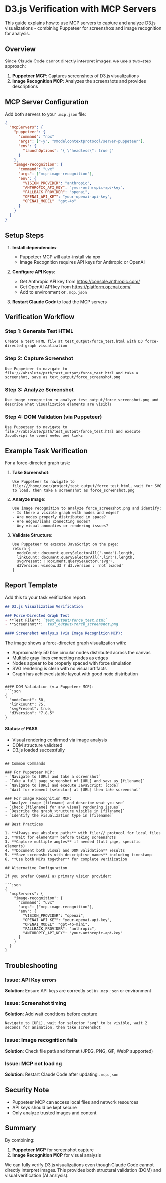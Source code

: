# D3.js Verification with MCP Servers

This guide explains how to use MCP servers to capture and analyze D3.js visualizations - combining Puppeteer for screenshots and image recognition for analysis.

## Overview

Since Claude Code cannot directly interpret images, we use a two-step approach:
1. **Puppeteer MCP**: Captures screenshots of D3.js visualizations
2. **Image Recognition MCP**: Analyzes the screenshots and provides descriptions

## MCP Server Configuration

Add both servers to your `.mcp.json` file:

```json
{
  "mcpServers": {
    "puppeteer": {
      "command": "npx",
      "args": ["-y", "@modelcontextprotocol/server-puppeteer"],
      "env": {
        "launchOptions": "{ \"headless\": true }"
      }
    },
    "image-recognition": {
      "command": "uvx",
      "args": ["mcp-image-recognition"],
      "env": {
        "VISION_PROVIDER": "anthropic",
        "ANTHROPIC_API_KEY": "your-anthropic-api-key",
        "FALLBACK_PROVIDER": "openai",
        "OPENAI_API_KEY": "your-openai-api-key",
        "OPENAI_MODEL": "gpt-4o"
      }
    }
  }
}
```

## Setup Steps

1. **Install dependencies**:
   - Puppeteer MCP will auto-install via npx
   - Image Recognition requires API keys for Anthropic or OpenAI

2. **Configure API Keys**:
   - Get Anthropic API key from https://console.anthropic.com/
   - Get OpenAI API key from https://platform.openai.com/
   - Add to environment or `.mcp.json`

3. **Restart Claude Code** to load the MCP servers

## Verification Workflow

### Step 1: Generate Test HTML
```
Create a test HTML file at test_output/force_test.html with D3 force-directed graph visualization
```

### Step 2: Capture Screenshot
```
Use Puppeteer to navigate to file:///absolute/path/test_output/force_test.html and take a screenshot, save as test_output/force_screenshot.png
```

### Step 3: Analyze Screenshot
```
Use image recognition to analyze test_output/force_screenshot.png and describe what visualization elements are visible
```

### Step 4: DOM Validation (via Puppeteer)
```
Use Puppeteer to navigate to file:///absolute/path/test_output/force_test.html and execute JavaScript to count nodes and links
```

## Example Task Verification

For a force-directed graph task:

1. **Take Screenshot**:
   ```
   Use Puppeteer to navigate to file:///home/user/project/test_output/force_test.html, wait for SVG to load, then take a screenshot as force_screenshot.png
   ```

2. **Analyze Image**:
   ```
   Use image recognition to analyze force_screenshot.png and identify:
   - Is there a visible graph with nodes and edges?
   - Are nodes properly distributed in space?
   - Are edges/links connecting nodes?
   - Any visual anomalies or rendering issues?
   ```

3. **Validate Structure**:
   ```
   Use Puppeteer to execute JavaScript on the page:
   return {
     nodeCount: document.querySelectorAll('.node').length,
     linkCount: document.querySelectorAll('.link').length,
     svgPresent: !!document.querySelector('svg'),
     d3Version: window.d3 ? d3.version : 'not loaded'
   }
   ```

## Report Template

Add this to your task verification report:

```markdown
## D3.js Visualization Verification

### Force-Directed Graph Test
- **Test File**: `test_output/force_test.html`
- **Screenshot**: `test_output/force_screenshot.png`

#### Screenshot Analysis (via Image Recognition MCP):
```
The image shows a force-directed graph visualization with:
- Approximately 50 blue circular nodes distributed across the canvas
- Multiple gray lines connecting nodes as edges
- Nodes appear to be properly spaced with force simulation
- SVG rendering is clean with no visual artifacts
- Graph has achieved stable layout with good node distribution
```

#### DOM Validation (via Puppeteer MCP):
```json
{
  "nodeCount": 50,
  "linkCount": 75,
  "svgPresent": true,
  "d3Version": "7.8.5"
}
```

#### Status: ✅ PASS
- Visual rendering confirmed via image analysis
- DOM structure validated
- D3.js loaded successfully
```

## Common Commands

### For Puppeteer MCP:
- `Navigate to [URL] and take a screenshot`
- `Take a full page screenshot of [URL] and save as [filename]`
- `Navigate to [URL] and execute JavaScript: [code]`
- `Wait for element [selector] at [URL] then take screenshot`

### For Image Recognition MCP:
- `Analyze image [filename] and describe what you see`
- `Check [filename] for any visual rendering issues`
- `Describe the graph structure visible in [filename]`
- `Identify the visualization type in [filename]`

## Best Practices

1. **Always use absolute paths** with file:// protocol for local files
2. **Wait for elements** before taking screenshots
3. **Capture multiple angles** if needed (full page, specific elements)
4. **Document both visual and DOM validation** results
5. **Save screenshots with descriptive names** including timestamp
6. **Use both MCPs together** for complete verification

## Alternative Configuration

If you prefer OpenAI as primary vision provider:

```json
{
  "mcpServers": {
    "image-recognition": {
      "command": "uvx",
      "args": ["mcp-image-recognition"],
      "env": {
        "VISION_PROVIDER": "openai",
        "OPENAI_API_KEY": "your-openai-api-key",
        "OPENAI_MODEL": "gpt-4o-mini",
        "FALLBACK_PROVIDER": "anthropic",
        "ANTHROPIC_API_KEY": "your-anthropic-api-key"
      }
    }
  }
}
```

## Troubleshooting

### Issue: API Key errors
**Solution**: Ensure API keys are correctly set in `.mcp.json` or environment

### Issue: Screenshot timing
**Solution**: Add wait conditions before capture
```
Navigate to [URL], wait for selector "svg" to be visible, wait 2 seconds for animation, then take screenshot
```

### Issue: Image recognition fails
**Solution**: Check file path and format (JPEG, PNG, GIF, WebP supported)

### Issue: MCP not loading
**Solution**: Restart Claude Code after updating `.mcp.json`

## Security Note

- Puppeteer MCP can access local files and network resources
- API keys should be kept secure
- Only analyze trusted images and content

## Summary

By combining:
1. **Puppeteer MCP** for screenshot capture
2. **Image Recognition MCP** for visual analysis

We can fully verify D3.js visualizations even though Claude Code cannot directly interpret images. This provides both structural validation (DOM) and visual verification (AI analysis).